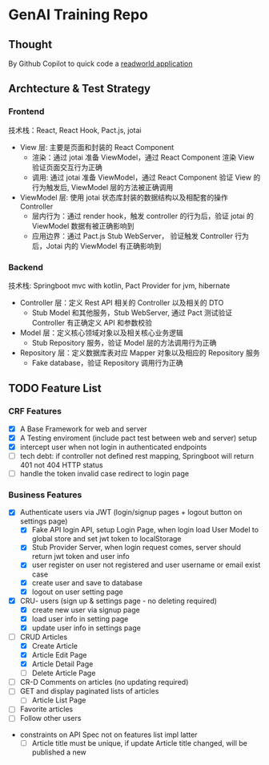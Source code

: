 # GenAI Training Repo

## Thought

By Github Copilot to quick code a [readworld application](https://www.realworld.how/)

## Archtecture & Test Strategy

### Frontend

技术栈：React, React Hook, Pact.js, jotai

- View 层: 主要是页面和封装的 React Component
    - 渲染：通过 jotai 准备 ViewModel，通过 React Component 渲染 View 验证页面交互行为正确
    - 调用: 通过 jotai 准备 ViewModel，通过 React Component 验证 View 的行为触发后, ViewModel 层的方法被正确调用
- ViewModel 层: 使用 jotai 状态库封装的数据结构以及相配套的操作 Controller
    - 层内行为：通过 render hook，触发 controller 的行为后，验证 jotai 的 ViewModel 数据有被正确影响到
    - 应用边界：通过 Pact.js Stub WebServer， 验证触发 Controller 行为后，Jotai 内的 ViewModel 有正确影响到 

### Backend

技术栈: Springboot mvc with kotlin, Pact Provider for jvm, hibernate

- Controller 层：定义 Rest API 相关的 Controller 以及相关的 DTO
    - Stub Model 和其他服务，Stub WebServer, 通过 Pact 测试验证 Controller 有正确定义 API 和参数校验
- Model 层：定义核心领域对象以及相关核心业务逻辑
    - Stub Repository 服务，验证 Model 层的方法调用行为正确
- Repository 层：定义数据库表对应 Mapper 对象以及相应的 Repository 服务
    - Fake database，验证 Repository 调用行为正确

## TODO Feature List

### CRF Features

- [x] A Base Framework for web and server
- [x] A Testing enviroment (include pact test between web and server) setup
- [x] intercept user when not login in authenticated endpoints
- [ ] tech debt: if controller not defined rest mapping, Springboot will return 401 not 404 HTTP status 
- [ ] handle the token invalid case redirect to login page

### Business Features

- [x] Authenticate users via JWT (login/signup pages + logout button on settings page)
    - [x] Fake API login API, setup Login Page, when login load User Model to global store and set jwt token to localStorage
    - [x] Stub Provider Server, when login request comes, server should return jwt token and user info
    - [x] user register on user not registered and user username or email exist case
    - [x] create user and save to database
    - [x] logout on user setting page
- [x] CRU- users (sign up & settings page - no deleting required)
    - [x] create new user via signup page
    - [x] load user info in setting page
    - [x] update user info in settings page
- [ ] CRUD Articles
    - [x] Create Article
    - [x] Article Edit Page
    - [x] Article Detail Page
    - [ ] Delete Article Page
- [ ] CR-D Comments on articles (no updating required)
- [ ] GET and display paginated lists of articles
    - [ ] Article List Page
- [ ] Favorite articles
- [ ] Follow other users

- constraints on API Spec not on features list impl latter
    - [ ] Article title must be unique, if update Article title changed, will be published a new
